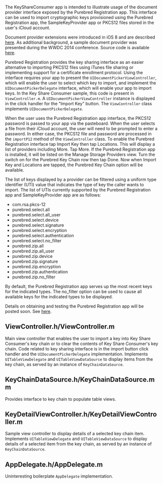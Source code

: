 The KeyShareConsumer app is intended to illustrate usage of the document provider interface exposed by the Purebred Registration app. This interface can be used to import cryptographic keys provisioned using the Purebred Registration app, the SampleKeyProvider app or PKCS12 files stored in the user's iCloud account. 

Document provider extensions were introduced in iOS 8 and are described [here](https://developer.apple.com/library/ios/documentation/General/Conceptual/ExtensibilityPG/FileProvider.html). As additional background, a sample document provider was presented during the WWDC 2014 conference. Source code is available [here](https://github.com/master-nevi/WWDC-2014/tree/master/NewBox%20An%20Introduction%20to%20iCloud%20Document%20enhancements%20in%20iOS%208.0).

Purebred Registration provides the key sharing interface as an easier alternative to importing PKCS12 files using iTunes file sharing or implementing support for a certificate enrollment protocol. Using the interface requires your app to present the `UIDocumentPickerViewController`, which will enable the user to select which key to import, and implement the `UIDocumentPickerDelegate` interface, which will enable your app to import keys. In the Key Share Consumer sample, this code is present in `ViewController.m`. A `UIDocumentPickerViewController` instance is displayed in the click handler for the "Import Key" button. The `ViewController` class implements `UIDocumentPickerDelegate`.

When the user uses the Purebred Registration app interface, the PKCS12 password is passed to your app via the pasteboard. When the user selects a file from their iCloud account, the user will need to be prompted to enter a password. In either case, the PKCS12 file and password are processed in the `importP12` method of the `ViewController` class. To enable the Purebred Registration interface tap Import Key then tap Locations. This will display a list of providers including More. Tap More. If the Purebred Registration app is installed, it will be listed on the Manage Storage Providers view. Turn the switch on for the Purebred Key Chain row then tap Done. Now when Import Key and Locations are tapped, the Purebred Key Chain option will be available.

The list of keys displayed by a provider can be filtered using a uniform type identifier (UTI) value that indicates the type of key the caller wants to import. The list of UTIs currently supported by the Purebred Registration app and SampleKeyProvider app are as follows:

* com.rsa.pkcs-12
* purebred.select.all
* purebred.select.all_user
* purebred.select.device
* purebred.select.signature
* purebred.select.encryption
* purebred.select.authentication
* purebred.select.no_filter
* purebred.zip.all
* purebred.zip.all_user
* purebred.zip.device
* purebred.zip.signature
* purebred.zip.encryption
* purebred.zip.authentication
* purebred.zip.no_filter

By default, the Purebred Registration app serves up the most recent keys for the indicated types. The no_filter option can be used to cause all available keys for the indicated types to be displayed. 

Details on obtaining and testing the Purebred Registration app will be posted soon. See [here](http://iase.disa.mil/pki-pke/Pages/mobile.aspx).

ViewController.h/ViewController.m
------
Main view controller that enables the user to import a key into Key Share Consumer's key chain or to clear the contents of Key Share Consumer's key chain. Code related to key sharing interface is in the import button click handler and the `UIDocumentPickerDelegate` implementation. Implements `UITableViewDelegate` and `UITableViewDataSource` to display items from the key chain, as served by an instance of `KeyChainDataSource`.

KeyChainDataSource.h/KeyChainDataSource.mm
------
Provides interface to key chain to populate table views.

KeyDetailViewController.h/KeyDetailViewController.m
------
Sample view controller to display details of a selected key chain item. Implements `UITableViewDelegate` and `UITableViewDataSource` to display details of a selected item from the key chain, as served by an instance of `KeyChainDataSource`.

AppDelegate.h/AppDelegate.m
------
Uninteresting boilerplate `AppDelegate` implementation.




